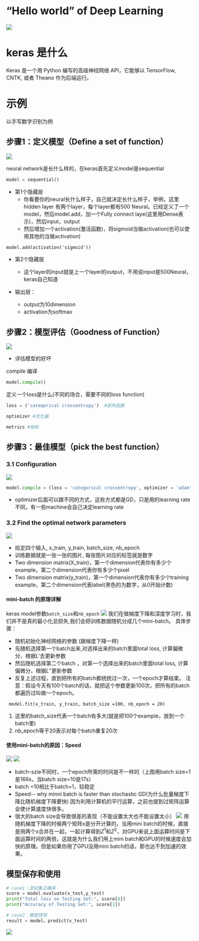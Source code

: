 # “Hello world” of Deep Learning
![](res/chapter15-0.png)




# keras 是什么
Keras 是一个用 Python 编写的高级神经网络 API，它能够以 TensorFlow, CNTK, 或者 Theano 作为后端运行。


# 示例

以手写数字识别为例
## 步骤1：定义模型（Define a set of function）
![](res/chapter15-1.png)


neural network是长什么样的，在keras首先定义model是sequential
```python
model = sequential()
```

- 第1个隐藏层
	- 你看要你的neural长什么样子，自己就决定长什么样子，举例，这里hidden layer 有两个layer，每个layer都有500 Neural。已经定义了一个model，然后model.add，加一个Fully connect laye(这里用Dense表示)，然后input，output
	- 然后增加一个activation(激活函数)，将sigmoid当做activation(也可以使用其他的当做activation)
```
model.add(activation('sigmoid'))
```
- 第2个隐藏层
	- 这个layer的input就是上一个layer的output，不用说input是500Neural，keras自己知道

- 输出层：
	- output为10dimension
	- activation为softmax



## 步骤2：模型评估（Goodness of Function）

![](res/chapter15-2.png)
- 评估模型的好坏


compile 编译
```python
model.compile()
```
定义一个loss是什么(不同的场合，需要不同的loss function)
```python
loss = ('cateqorical crossentropy')  #损失函数
```
```python
optimizer #优化器
```
```python
metrics #指标
```

## 步骤3：最佳模型（pick the best function）

### 3.1 Configuration
![](res/chapter15-3.png)


```python
model.compile = (loss = 'categorical crossentropy', optimizer = 'adam')
```
- optimizer后面可以跟不同的方式，这些方式都是GD，只是用的learning rate不同，有一些machine会自己决定learning rate
### 3.2 Find the optimal network parameters
![](res/chapter15-4.png)
- 给定四个输入, x_train, y_train, batch_size, nb_epoch
- 训练数据就是一张一张的图片, 每张图片对应的标签就是数字
- Two dimension matrix(X_train)，第一个dimension代表你有多少个example，第二个dimension代表你有多少个pixel
- Two dimension matrix(y_train)，第一个dimension代表你有多少个training example，第二个dimension代表label(黑色的为数字，从0开始计数)

#### mini-batch 的原理详解
keras model参数`batch_size`和`nb_epoch`
![](res/chapter15-5.png)
我们在做梯度下降和深度学习时，我们并不是真的最小化总损失,我们会把训练数据随机分成几个mini-batch。
具体步骤：
- 随机初始化神经网络的参数 (跟梯度下降一样)
- 先随机选择第一个batch出来,对选择出来的batch里面total loss, 计算偏微分，根据${L}'$去更新参数
- 然后随机选择第二个batch ，对第一个选择出来的batch里面total loss, 计算偏微分，根据${L}''$更新参数
- 反复上述过程，直到把所有的batch都统统过一次，一个epoch才算结束。
注意：假设今天有100个batch的话，就把这个参数更新100次，把所有的batch都遍历过叫做一个epoch。
```
 model.fit(x_train, y_train, batch_size =100, nb_epoch = 20)
```
1. 这里的batch_size代表一个batch有多大(就是把100个example，放到一个batch里)
2. nb_epoch等于20表示对每个batch重复20次

#### 使用mini-batch的原因：Speed
![](res/chapter15-6.png)
![](res/chapter15-7.png)

- batch-szie不同时，一个epoch所需的时间是不一样的（上图用batch size=1是166s，当batch size=10是17s）
- batch =10相比于batch=1，较稳定
- Speed-- why minni batch is faster than stochastic GD(为什么批量梯度下降比随机梯度下降要快)
  因为利用计算机的平行运算，之前也提到过矩阵运算会使计算速度快很多。
- 很大的batch size会导致很差的表现（不能设置太大也不能设置太小）
![](res/chapter15-8.png)
用随机梯度下降的时候两个矩阵x是分开计算的，当用mini batch的时候，直接是用两个x合并在一起，一起计算得到$Z^1$和$Z^2$，对GPU来说上面运算时间是下面运算时间的两倍，这就是为什么我们用上mini batch和GPU的时候速度会加快的原理。但是如果你用了GPU没用mini batch的话，那也达不到加速的效果。
## 模型保存和使用
```python
# case1：测试集正确率
score = model.evaluate(x_test,y_test)
print("Total loss on Testing Set:", score[0])
print("Accuracy of Testing Set:", score[1])

# case2：模型预测
result = model。predict(x_test)
```
![](res/chapter15-9.png)